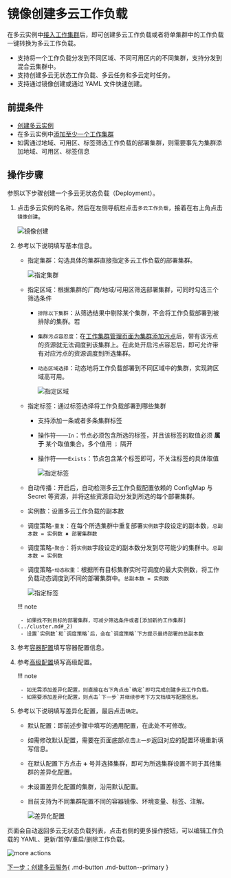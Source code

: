 # 镜像创建多云工作负载

在多云实例中[接入工作集群](../cluster.md#_2)后，即可创建多云工作负载或者将单集群中的工作负载一键转换为多云工作负载。

- 支持将一个工作负载分发到不同区域、不同可用区内的不同集群，支持分发到混合云集群中。
- 支持创建多云无状态工作负载、多云任务和多云定时任务。
- 支持通过镜像创建或通过 YAML 文件快速创建。

## 前提条件

- [创建多云实例](../instance/add.md)
- 在多云实例中[添加至少一个工作集群](../cluster.md#_2)
- 如需通过地域、可用区、标签筛选工作负载的部署集群，则需要事先为集群添加地域、可用区、标签信息

## 操作步骤

参照以下步骤创建一个多云无状态负载（Deployment）。

1. 点击多云实例的名称，然后在左侧导航栏点击`多云工作负载`，接着在右上角点击`镜像创建`。

    ![镜像创建](../images/deploy04.png)

2. 参考以下说明填写基本信息。

    - 指定集群：勾选具体的集群直接指定多云工作负载的部署集群。

        ![指定集群](../images/deploy07.png)

    - 指定区域：根据集群的厂商/地域/可用区筛选部署集群，可同时勾选三个筛选条件

        - `排除以下集群`：从筛选结果中剔除某个集群，不会将工作负载部署到被排除的集群。若
        - `集群污点容忍度`：在[工作集群管理页面为集群添加污点](../cluster.md#_6)后，带有该污点的资源就无法调度到该集群上。在此处开启污点容忍后，即可允许带有对应污点的资源调度到所选集群。
        - `动态区域选择`：动态地将工作负载部署到不同区域中的集群，实现跨区域高可用。<!--产品明确设计后替换为更准确的描述。换言之，此项设置的功能在于，控制工作负载所在的集群至少/最多分布在几个区域/可用区。例如，最大数和最小数均为 1 时表示，将所有工作负载都部署到 **同一区域/可用区** 下的集群-->

            ![指定区域](../images/deploy08.png)

    - 指定标签：通过标签选择将工作负载部署到哪些集群

        - 支持添加一条或者多条集群标签
        - 操作符——`In`：节点必须包含所选的标签，并且该标签的取值必须 **属于** 某个取值集合。多个值用 `；` 隔开
        - 操作符——`Exists`：节点包含某个标签即可，不关注标签的具体取值

            ![指定标签](../images/deploy09.png)

    - 自动传播：开启后，自动检测多云工作负载配置依赖的 ConfigMap 与 Secret 等资源，并将这些资源自动分发到所选的每个部署集群。
    - 实例数：设置多云工作负载的副本数
    - 调度策略-`重复`：在每个所选集群中重复部署`实例数`字段设定的副本数，`总副本数 = 实例数 ✖️ 部署集群数`
    - 调度策略-`聚合`：将`实例数`字段设定的副本数分发到尽可能少的集群中。`总副本数 = 实例数`
    - 调度策略-`动态权重`：根据所有目标集群实时可调度的最大实例数，将工作负载动态调度到不同的部署集群中。`总副本数 = 实例数`

        ![指定标签](../images/deploy06.png)

    !!! note

        - 如果找不到目标的部署集群，可减少筛选条件或者[添加新的工作集群](../cluster.md#_2)
        - 设置`实例数`和`调度策略`后，会在`调度策略`下方提示最终部署的总副本数

3. 参考[容器配置](../../kpanda/user-guide/workloads/create-deployment.md#_4)填写容器配置信息。

4. 参考[高级配置](../../kpanda/user-guide/workloads/create-deployment.md#_6)填写高级配置。

    !!! note

        - 如无需添加差异化配置，则直接在右下角点击`确定`即可完成创建多云工作负载。
        - 如需要添加差异化配置，则点击`下一步`并继续参考下方文档填写配置信息。

5. 参考以下说明填写差异化配置，最后点击`确定`。

    - 默认配置：即前述步骤中填写的通用配置，在此处不可修改。
    - 如需修改默认配置，需要在页面底部点击`上一步`返回对应的配置环境重新填写信息。
    - 在默认配置下方点击 `➕` 号并选择集群，即可为所选集群设置不同于其他集群的差异化配置。
    - 未设置差异化配置的集群，沿用默认配置。
    - 目前支持为不同集群配置不同的容器镜像、环境变量、标签、注解。

        ![差异化配置](../images/deploy11.png)

页面会自动返回多云无状态负载列表，点击右侧的更多操作按钮，可以编辑工作负载的 YAML、更新/暂停/重启/删除工作负载。

![more actions](../images/deploy12.png)

[下一步：创建多云服务](../resource/service.md){ .md-button .md-button--primary }
